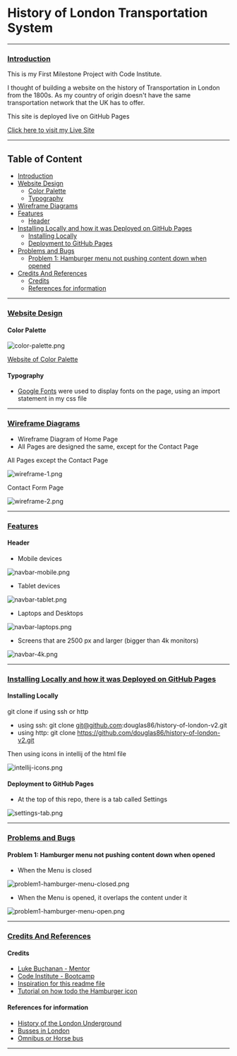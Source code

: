 # History of London Transportation System

---

### [Introduction](#table-of-content)

This is my First Milestone Project with Code Institute.

I thought of building a website on the history of Transportation in London from the 1800s. As my country of origin
doesn't have the same transportation network that the UK has to offer.

This site is deployed live on GitHub Pages

[Click here to visit my Live Site](https://douglas86.github.io/history-of-london-v2/)

[//]: # "When ready use this site to insert a screenshot of my website on all devices"
[//]: # "https://ui.dev/amiresponsive?url=https://douglas86.github.io/history-of-london-v2/index.html"

---

## Table of Content

- [Introduction](#introduction)
- [Website Design](#website-design)
  - [Color Palette](#color-palette)
  - [Typography](#typography)
- [Wireframe Diagrams](#wireframe-diagrams)
- [Features](#features)
  - [Header](#header)
- [Installing Locally and how it was Deployed on GitHub Pages](#installing-locally-and-how-it-was-deployed-on-github-pages)
  - [Installing Locally](#installing-locally)
  - [Deployment to GitHub Pages](#deployment-to-github-pages)
- [Problems and Bugs](#problems-and-bugs)
  - [Problem 1: Hamburger menu not pushing content down when opened](#problem-1-hamburger-menu-not-pushing-content-down-when-opened)
- [Credits And References](#credits-and-references)
  - [Credits](#credits)
  - [References for information](#references-for-information)

---

### [Website Design](#table-of-content)

#### Color Palette

![color-palette.png](assets%2Fimages%2Freadme%2Fwebsite-design%2Fcolor-palette.png)

[Website of Color Palette](https://mycolor.space/?hex=%23D6B65E&sub=1)

#### Typography

- [Google Fonts](https://fonts.google.com/specimen/Dancing+Script?preview.text=History%20of%20London%20Transport&preview.text_type=custom) were used to display fonts on the page, using an
  import statement in my css file

---

### [Wireframe Diagrams](#table-of-content)

- Wireframe Diagram of Home Page
- All Pages are designed the same, except for the Contact Page

All Pages except the Contact Page

![wireframe-1.png](assets%2Fimages%2Freadme%2Fwireframe-diagrams%2Fwireframe-1.png)

Contact Form Page

![wireframe-2.png](assets%2Fimages%2Freadme%2Fwireframe-diagrams%2Fwireframe-2.png)

---

### [Features](#table-of-content)

#### Header

- Mobile devices

![navbar-mobile.png](assets%2Fimages%2Freadme%2Ffeatures%2Fnavbar-mobile.png)

- Tablet devices

![navbar-tablet.png](assets%2Fimages%2Freadme%2Ffeatures%2Fnavbar-tablet.png)

- Laptops and Desktops

![navbar-laptops.png](assets%2Fimages%2Freadme%2Ffeatures%2Fnavbar-laptops.png)

- Screens that are 2500 px and larger (bigger than 4k monitors)

![navbar-4k.png](assets%2Fimages%2Freadme%2Ffeatures%2Fnavbar-4k.png)

---

### [Installing Locally and how it was Deployed on GitHub Pages](#table-of-content)

#### Installing Locally

git clone if using ssh or http

- using ssh: git clone git@github.com:douglas86/history-of-london-v2.git
- using http: git clone https://github.com/douglas86/history-of-london-v2.git

Then using icons in intellij of the html file

![intellij-icons.png](assets%2Fimages%2Freadme%2Finstalling-deployment%2Fintellij-icons.png)

#### Deployment to GitHub Pages

- At the top of this repo, there is a tab called Settings

![settings-tab.png](assets%2Fimages%2Freadme%2Finstalling-deployment%2Fsettings-tab.png)

---

### [Problems and Bugs](#table-of-content)

#### Problem 1: Hamburger menu not pushing content down when opened

- When the Menu is closed

![problem1-hamburger-menu-closed.png](assets%2Fimages%2Freadme%2Fproblems-and-bugs%2Fproblem1-hamburger-menu-closed.png)

- When the Menu is opened, it overlaps the content under it

![problem1-hamburger-menu-open.png](assets%2Fimages%2Freadme%2Fproblems-and-bugs%2Fproblem1-hamburger-menu-open.png)

---

### [Credits And References](#table-of-content)

#### Credits

- [Luke Buchanan - Mentor](https://www.linkedin.com/in/lukebuchanan67/)
- [Code Institute - Bootcamp](https://codeinstitute.net/)
- [Inspiration for this readme file](https://github.com/PedroCristo/portfolio_project_1#languages-used)
- [Tutorial on how todo the Hamburger icon](https://www.youtube.com/watch?v=g6Kr1srawjc)

#### References for information

- [History of the London Underground](https://en.wikipedia.org/wiki/History_of_the_London_Underground)
- [Busses in London](https://en.wikipedia.org/wiki/Buses_in_London)
- [Omnibus or Horse bus](https://en.wikipedia.org/wiki/Horsebus#:~:text=A%20horse%2Dbus%20or%20horse,means%20of%20transportation%20in%20cities.)

---
